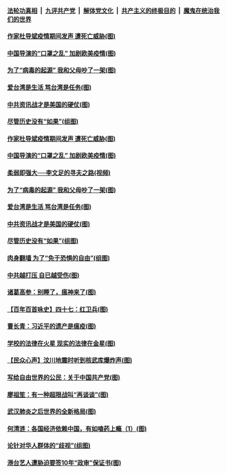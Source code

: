 ####  [法轮功真相](../../../../basic/blob/master/README.md?t=05110831) &nbsp;|&nbsp; [九评共产党](../../../../9ping.md/blob/master/README.md?t=05110831) &nbsp;|&nbsp; [解体党文化](../../../../jtdwh.md/blob/master/README.md?t=05110831)  &nbsp;|&nbsp; [共产主义的终极目的](../../../../gczydzjmd.md/blob/master/README.md?t=05110831) &nbsp;|&nbsp; [魔鬼在统治我们的世界](../../../../mgztzwmdsj.md/blob/master/README.md?t=05110831) 

#### [作家杜导斌疫情期间发声 遭死亡威胁(图)](../pages/p4/932834.md?t=05110831) 

#### [中国导演的“口罩之乱” 加剧欧美疫情(图)](../pages/p4/932847.md?t=05110831) 

#### [为了“病毒的起源” 我和父母吵了一架(图)](../pages/p4/932843.md?t=05110831) 

#### [爱台湾是生活 骂台湾是任务(图)](../pages/p4/932740.md?t=05110831) 

#### [中共资讯战才是美国的硬仗(图)](../pages/p4/932736.md?t=05110831) 

#### [尽管历史没有“如果”(组图)](../pages/p4/932733.md?t=05110831) 

#### [作家杜导斌疫情期间发声 遭死亡威胁(图)](../pages/p4/932834.md?t=05110831) 

#### [中国导演的“口罩之乱” 加剧欧美疫情(图)](../pages/p4/932847.md?t=05110831) 

#### [柔弱即强大──李文足的寻夫之路​(视频)](../pages/p4/932837.md?t=05110831) 

#### [为了“病毒的起源” 我和父母吵了一架(图)](../pages/p4/932843.md?t=05110831) 

#### [爱台湾是生活 骂台湾是任务(图)](../pages/p4/932740.md?t=05110831) 

#### [中共资讯战才是美国的硬仗(图)](../pages/p4/932736.md?t=05110831) 

#### [尽管历史没有“如果”(组图)](../pages/p4/932733.md?t=05110831) 

#### [肉身翻墙 为了“免于恐惧的自由”(组图)](../pages/p4/932695.md?t=05110831) 

#### [中共越打压 自已越受伤(图)](../pages/p4/932730.md?t=05110831) 

#### [诸葛高参：别睡了，瘟神来了(图)](../pages/p4/932732.md?t=05110831) 

#### [【百年百首咏史】四十七：红卫兵(图)](../pages/p4/932711.md?t=05110831) 

#### [曹长青：习近平的遗产是瘟疫(图)](../pages/p4/932716.md?t=05110831) 

#### [学校的法律在火星 现实的法律在金星(图)](../pages/p4/932615.md?t=05110831) 

#### [【民众心声】汶川地震时听到核武库爆炸声(图)](../pages/p4/932498.md?t=05110831) 

#### [写给自由世界的公民：关于中国共产党(图)](../pages/p4/932623.md?t=05110831) 

#### [廖祖笙：有一种超限战叫“再谈谈”(图)](../pages/p4/932617.md?t=05110831) 

#### [武汉肺炎之后世界的全新格局(图)](../pages/p4/932486.md?t=05110831) 

#### [何清涟：各国经济依赖中国，有如嗑药上瘾（1）(图)](../pages/p4/932612.md?t=05110831) 

#### [论针对华人群体的“歧视”(组图)](../pages/p4/932598.md?t=05110831) 

#### [港台艺人遭胁迫要签10年“政审”保证书(图)](../pages/p4/932521.md?t=05110831) 

